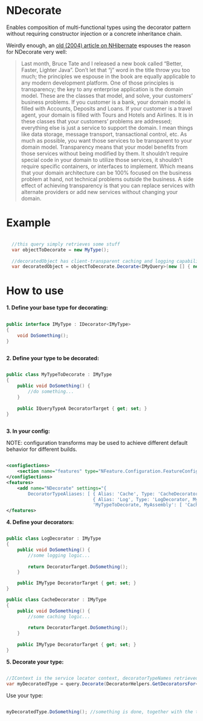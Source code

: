 NDecorate
=====

Enables composition of multi-functional types using the decorator pattern without requiring constructor injection or a concrete inheritance chain.

Weirdly enough, an [old (2004) article on NHibernate](http://www.theserverside.net/tt/articles/showarticle.tss?id=NHibernate) espouses the reason for NDecorate very well:

 > Last month, Bruce Tate and I released a new book called “Better, Faster, Lighter Java”. Don’t let that “j” word in the title throw you too much; the principles we espouse in the book are equally applicable to any modern development platform. One of those principles is transparency; the key to any enterprise application is the domain model. These are the classes that model, and solve, your customers’ business problems. If you customer is a bank, your domain model is filled with Accounts, Deposits and Loans. If your customer is a travel agent, your domain is filled with Tours and Hotels and Airlines. It is in these classes that your customers’ problems are addressed; everything else is just a service to support the domain. I mean things like data storage, message transport, transactional control, etc. As much as possible, you want those services to be transparent to your domain model. Transparency means that your model benefits from those services without being modified by them. It shouldn’t require special code in your domain to utilize those services, it shouldn’t require specific containers, or interfaces to implement. Which means that your domain architecture can be 100% focused on the business problem at hand, not technical problems outside the business. A side effect of achieving transparency is that you can replace services with alternate providers or add new services without changing your domain.

Example
=====

```C#

  //this query simply retrieves some stuff
  var objectToDecorate = new MyType();
  
  //decoratedObject has client-transparent caching and logging capability
  var decoratedObject = objectToDecorate.Decorate<IMyQuery>(new [] { new CacheDecorator(), new LogDecorator() });

```

How to use
=====

**1. Define your base type for decorating:**

```C#
 
public interface IMyType : IDecorator<IMyType>
{
	void DoSomething();
}
 
```

**2. Define your type to be decorated:**

```C#

public class MyTypeToDecorate : IMyType
{
	public void DoSomething() {
		//do something...
	}
 
	public IQueryTypeA DecoratorTarget { get; set; }
}
  
```

**3. In your config:**

NOTE: configuration transforms may be used to achieve different default behavior for different builds. 

```XML

<configSections>
	<section name="features" type="NFeature.Configuration.FeatureConfigurationSection`1[[NDecorate.Test.Fast.Feature, NDecorate.Test.Fast]], NFeature.Configuration" />
</configSections>
<features>
	<add name="NDecorate" settings="{ 
		DecoratorTypeAliases: [ { Alias: 'Cache', Type: 'CacheDecorator, MyAssembly' }, 
								{ Alias: 'Log', Type: 'LogDecorator, MyAssembly' } ], 
								'MyTypeToDecorate, MyAssembly': [ 'Cache', 'Log' ] }" />
</features>

````

**4. Define your decorators:**

```C#

public class LogDecorator : IMyType
{
	public void DoSomething() {
 		//some logging logic...
  
		return DecoratorTarget.DoSomething();
	}

	public IMyType DecoratorTarget { get; set; }
}

public class CacheDecorator : IMyType
{
	public void DoSomething() {
		//some caching logic...
   
		return DecoratorTarget.DoSomething();
	}
	
	public IMyType DecoratorTarget { get; set; }
}

```

**5. Decorate your type:**

```C#

//IContext is the service locator context, decoratorTypeNames retrieved from the config file
var myDecoratedType = query.Decorate(DecoratorHelpers.GetDecoratorsFor<IMyType, IContext>(serviceLocator, decoratorTypeNames));

```

Use your type:

```C#

myDecoratedType.DoSomething(); //something is done, together with the transparent execution of some caching and logging logic

```